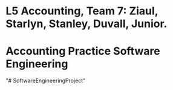 # L5 Accounting, Team 7: Ziaul, Starlyn, Stanley, Duvall, Junior.
# Accounting Practice Software Engineering
"# SoftwareEngineeringProject" 

